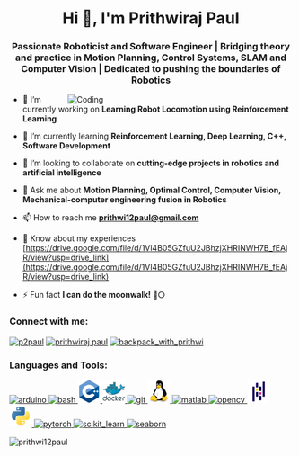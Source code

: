 <h1 align="center">Hi 👋, I'm Prithwiraj Paul</h1>
<h3 align="center">Passionate Roboticist and Software Engineer | Bridging theory and practice in Motion Planning, Control Systems, SLAM and Computer Vision | Dedicated to pushing the boundaries of Robotics</h3>
<img align="right" alt="Coding" width="400" src="https://cdn.dribbble.com/users/116207...](https://giphy.com/gifs/Massivesci-robots-ai-artificial-intelligence-WxJLwDBAXDsW1fqZ3v">

- 🔭 I’m currently working on **Learning Robot Locomotion using Reinforcement Learning**

- 🌱 I’m currently learning **Reinforcement Learning, Deep Learning, C++, Software Development**

- 👯 I’m looking to collaborate on **cutting-edge projects in robotics and artificial intelligence**

- 💬 Ask me about **Motion Planning, Optimal Control, Computer Vision, Mechanical-computer engineering fusion in Robotics**

- 📫 How to reach me **prithwi12paul@gmail.com**

- 📄 Know about my experiences [https://drive.google.com/file/d/1Vl4B05GZfuU2JBhzjXHRINWH7B_fEAjR/view?usp=drive_link](https://drive.google.com/file/d/1Vl4B05GZfuU2JBhzjXHRINWH7B_fEAjR/view?usp=drive_link)

- ⚡ Fun fact **I can do the moonwalk! 🕺🌕**

<h3 align="left">Connect with me:</h3>
<p align="left">
<a href="https://linkedin.com/in/p2paul" target="blank"><img align="center" src="https://raw.githubusercontent.com/rahuldkjain/github-profile-readme-generator/master/src/images/icons/Social/linked-in-alt.svg" alt="p2paul" height="30" width="40" /></a>
<a href="https://fb.com/prithwiraj paul" target="blank"><img align="center" src="https://raw.githubusercontent.com/rahuldkjain/github-profile-readme-generator/master/src/images/icons/Social/facebook.svg" alt="prithwiraj paul" height="30" width="40" /></a>
<a href="https://instagram.com/backpack_with_prithwi" target="blank"><img align="center" src="https://raw.githubusercontent.com/rahuldkjain/github-profile-readme-generator/master/src/images/icons/Social/instagram.svg" alt="backpack_with_prithwi" height="30" width="40" /></a>
</p>

<h3 align="left">Languages and Tools:</h3>
<p align="left"> <a href="https://www.arduino.cc/" target="_blank" rel="noreferrer"> <img src="https://cdn.worldvectorlogo.com/logos/arduino-1.svg" alt="arduino" width="40" height="40"/> </a> <a href="https://www.gnu.org/software/bash/" target="_blank" rel="noreferrer"> <img src="https://www.vectorlogo.zone/logos/gnu_bash/gnu_bash-icon.svg" alt="bash" width="40" height="40"/> </a> <a href="https://www.w3schools.com/cpp/" target="_blank" rel="noreferrer"> <img src="https://raw.githubusercontent.com/devicons/devicon/master/icons/cplusplus/cplusplus-original.svg" alt="cplusplus" width="40" height="40"/> </a> <a href="https://www.docker.com/" target="_blank" rel="noreferrer"> <img src="https://raw.githubusercontent.com/devicons/devicon/master/icons/docker/docker-original-wordmark.svg" alt="docker" width="40" height="40"/> </a> <a href="https://git-scm.com/" target="_blank" rel="noreferrer"> <img src="https://www.vectorlogo.zone/logos/git-scm/git-scm-icon.svg" alt="git" width="40" height="40"/> </a> <a href="https://www.linux.org/" target="_blank" rel="noreferrer"> <img src="https://raw.githubusercontent.com/devicons/devicon/master/icons/linux/linux-original.svg" alt="linux" width="40" height="40"/> </a> <a href="https://www.mathworks.com/" target="_blank" rel="noreferrer"> <img src="https://upload.wikimedia.org/wikipedia/commons/2/21/Matlab_Logo.png" alt="matlab" width="40" height="40"/> </a> <a href="https://opencv.org/" target="_blank" rel="noreferrer"> <img src="https://www.vectorlogo.zone/logos/opencv/opencv-icon.svg" alt="opencv" width="40" height="40"/> </a> <a href="https://pandas.pydata.org/" target="_blank" rel="noreferrer"> <img src="https://raw.githubusercontent.com/devicons/devicon/2ae2a900d2f041da66e950e4d48052658d850630/icons/pandas/pandas-original.svg" alt="pandas" width="40" height="40"/> </a> <a href="https://www.python.org" target="_blank" rel="noreferrer"> <img src="https://raw.githubusercontent.com/devicons/devicon/master/icons/python/python-original.svg" alt="python" width="40" height="40"/> </a> <a href="https://pytorch.org/" target="_blank" rel="noreferrer"> <img src="https://www.vectorlogo.zone/logos/pytorch/pytorch-icon.svg" alt="pytorch" width="40" height="40"/> </a> <a href="https://scikit-learn.org/" target="_blank" rel="noreferrer"> <img src="https://upload.wikimedia.org/wikipedia/commons/0/05/Scikit_learn_logo_small.svg" alt="scikit_learn" width="40" height="40"/> </a> <a href="https://seaborn.pydata.org/" target="_blank" rel="noreferrer"> <img src="https://seaborn.pydata.org/_images/logo-mark-lightbg.svg" alt="seaborn" width="40" height="40"/> </a> </p>

<p><img align="center" src="https://github-readme-stats.vercel.app/api/top-langs?username=prithwi12paul&show_icons=true&locale=en&layout=compact" alt="prithwi12paul" /></p>
